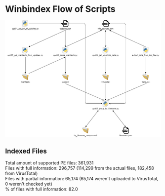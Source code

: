 # Winbindex Flow of Scripts

![winbindex-scripts-flow.png](winbindex-scripts-flow.png)

## Indexed Files

<!--FileStats-->
Total amount of supported PE files: 361,931  
Files with full information: 296,757 (114,299 from the actual files, 182,458 from VirusTotal)  
Files with partial information: 65,174 (65,174 weren't uploaded to VirusTotal, 0 weren't checked yet)  
% of files with full information: 82.0  
<!--/FileStats-->
